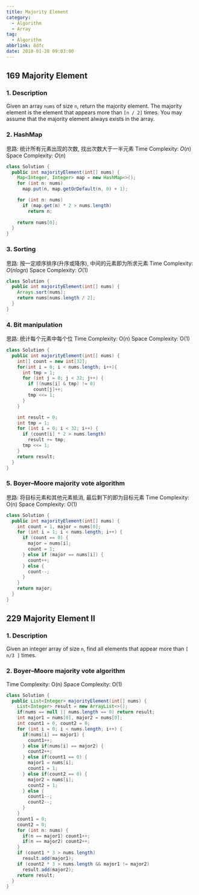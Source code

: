 ```yaml
---
title: Majority Element
category:
  - Algorithm
  - Array
tag:
  - Algorithm
abbrlink: 8dfc
date: 2018-01-28 09:03:00
---
```


## 169 Majority Element
### 1. Description
Given an array `nums` of size `n`, return the majority element.
The majority element is the element that appears more than `[n / 2]` times. You may assume that the majority element always exists in the array.

### 2. HashMap
思路: 统计所有元素出现的次数, 找出次数大于一半元素
Time Complexity: $O(n)$
Space Complexity: $O(n)$
```java
class Solution {
  public int majorityElement(int[] nums) {
    Map<Integer, Integer> map = new HashMap<>();
    for (int n: nums)
      map.put(n, map.getOrDefault(n, 0) + 1);

    for (int n: nums)
      if (map.get(n) * 2 > nums.length)
        return n;
  
    return nums[0];
  }
}
```

### 3. Sorting
思路: 按一定顺序排序(升序或降序), 中间的元素即为所求元素
Time Complexity: $O(nlogn)$
Space Complexity: $O(1)$
```java
class Solution {
  public int majorityElement(int[] nums) {
    Arrays.sort(nums);
    return nums[nums.length / 2];
  }
}
```

### 4. Bit manipulation
思路: 统计每个元素中每个位
Time Complexity: O(n)
Space Complexity: O(1)
```java
class Solution {
  public int majorityElement(int[] nums) {
    int[] count = new int[32];
    for(int i = 0; i < nums.length; i++){
      int tmp = 1;
      for (int j = 0; j < 32; j++) {
        if ((nums[i] & tmp) != 0) 
          count[j]++;
        tmp <<= 1;
      }  
    }

    int result = 0;
    int tmp = 1;
    for (int i = 0; i < 32; i++) {
      if (count[i] * 2 > nums.length)
        result += tmp;
      tmp <<= 1;
    }
    return result;
  }
}
```

### 5. Boyer–Moore majority vote algorithm
思路: 将目标元素和其他元素抵消, 最后剩下的即为目标元素
Time Complexity: O(n)
Space Complexity: O(1)
```java
class Solution {
  public int majorityElement(int[] nums) {
    int count = 1, major = nums[0];
    for (int i = 1; i < nums.length; i++) {
      if (count == 0) {
        major = nums[i];
        count = 1;
      } else if (major == nums[i]) {
        count++;
      } else {
        count--;
      }
    }
    return major;
  }
}
```


## 229 Majority Element II
### 1. Description
Given an integer array of size `n`, find all elements that appear more than `[ n/3 ]` times.

### 2. Boyer–Moore majority vote algorithm
Time Complexity: O(n)
Space Complexity: O(1)
```java
class Solution {
  public List<Integer> majorityElement(int[] nums) {
    List<Integer> result = new ArrayList<>();
    if(nums == null || nums.length == 0) return result;
    int major1 = nums[0], major2 = nums[0];
    int count1 = 0, count2 = 0;
    for (int i = 0; i < nums.length; i++) {
      if(nums[i] == major1) {
        count1++;
      } else if(nums[i] == major2) {
        count2++;
      } else if(count1 == 0) {
        major1 = nums[i];
        count1 = 1;
      } else if(count2 == 0) {
        major2 = nums[i];
        count2 = 1;
      } else {
        count1--;
        count2--;
      }
    }
    count1 = 0;
    count2 = 0;
    for (int n: nums) {
      if(n == major1) count1++;
      if(n == major2) count2++;
    }
    if (count1 * 3 > nums.length) 
      result.add(major1);
    if (count2 * 3 > nums.length && major1 != major2) 
      result.add(major2);
    return result;
  }
}
```

